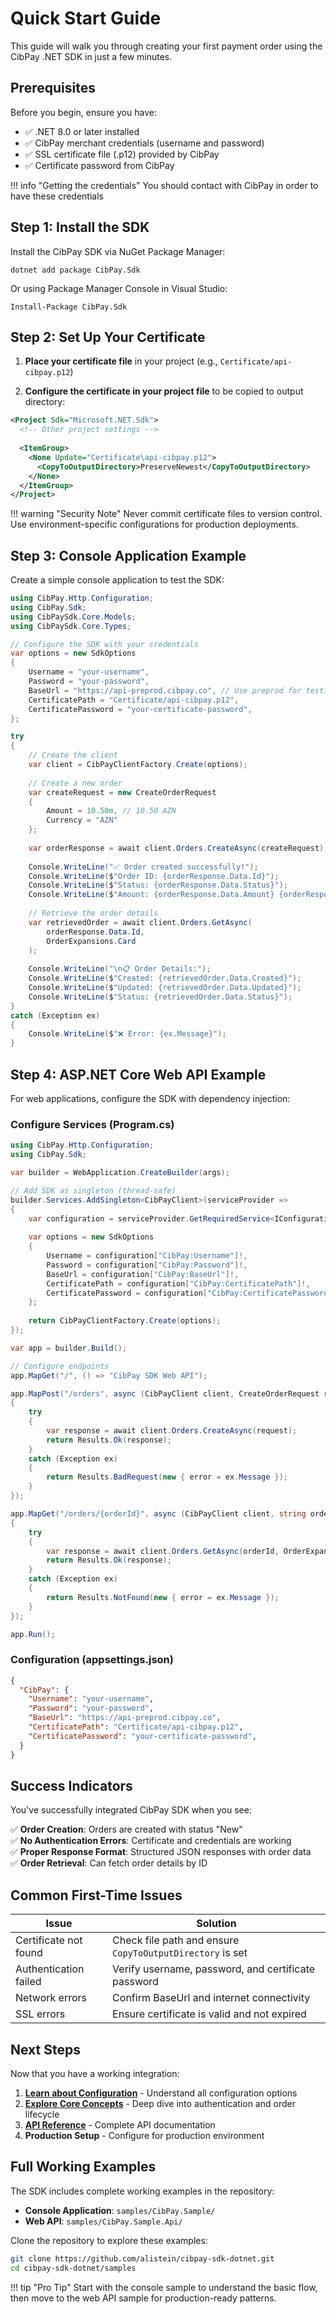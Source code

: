 # Quick Start Guide

This guide will walk you through creating your first payment order using the CibPay .NET SDK in just a few minutes.

## Prerequisites

Before you begin, ensure you have:

- ✅ .NET 8.0 or later installed
- ✅ CibPay merchant credentials (username and password)
- ✅ SSL certificate file (.p12) provided by CibPay
- ✅ Certificate password from CibPay

!!! info "Getting the credentials"
    You should contact with CibPay in order to have these credentials

## Step 1: Install the SDK

Install the CibPay SDK via NuGet Package Manager:

```shell
dotnet add package CibPay.Sdk
```

Or using Package Manager Console in Visual Studio:

```shell
Install-Package CibPay.Sdk
```

## Step 2: Set Up Your Certificate

1. **Place your certificate file** in your project (e.g., `Certificate/api-cibpay.p12`)

2. **Configure the certificate in your project file** to be copied to output directory:

```xml
<Project Sdk="Microsoft.NET.Sdk">
  <!-- Other project settings -->
  
  <ItemGroup>
    <None Update="Certificate\api-cibpay.p12">
      <CopyToOutputDirectory>PreserveNewest</CopyToOutputDirectory>
    </None>
  </ItemGroup>
</Project>
```

!!! warning "Security Note"
    Never commit certificate files to version control. Use environment-specific configurations for production deployments.

## Step 3: Console Application Example

Create a simple console application to test the SDK:

```csharp
using CibPay.Http.Configuration;
using CibPay.Sdk;
using CibPaySdk.Core.Models;
using CibPaySdk.Core.Types;

// Configure the SDK with your credentials
var options = new SdkOptions
{
    Username = "your-username",
    Password = "your-password",
    BaseUrl = "https://api-preprod.cibpay.co", // Use preprod for testing
    CertificatePath = "Certificate/api-cibpay.p12",
    CertificatePassword = "your-certificate-password",
};

try
{
    // Create the client
    var client = CibPayClientFactory.Create(options);
    
    // Create a new order
    var createRequest = new CreateOrderRequest
    {
        Amount = 10.50m, // 10.50 AZN
        Currency = "AZN"
    };
    
    var orderResponse = await client.Orders.CreateAsync(createRequest);
    
    Console.WriteLine("✅ Order created successfully!");
    Console.WriteLine($"Order ID: {orderResponse.Data.Id}");
    Console.WriteLine($"Status: {orderResponse.Data.Status}");
    Console.WriteLine($"Amount: {orderResponse.Data.Amount} {orderResponse.Data.Currency}");
    
    // Retrieve the order details
    var retrievedOrder = await client.Orders.GetAsync(
        orderResponse.Data.Id, 
        OrderExpansions.Card
    );
    
    Console.WriteLine("\n📋 Order Details:");
    Console.WriteLine($"Created: {retrievedOrder.Data.Created}");
    Console.WriteLine($"Updated: {retrievedOrder.Data.Updated}");
    Console.WriteLine($"Status: {retrievedOrder.Data.Status}");
}
catch (Exception ex)
{
    Console.WriteLine($"❌ Error: {ex.Message}");
}
```

## Step 4: ASP.NET Core Web API Example

For web applications, configure the SDK with dependency injection:

### Configure Services (Program.cs)

```csharp
using CibPay.Http.Configuration;
using CibPay.Sdk;

var builder = WebApplication.CreateBuilder(args);

// Add SDK as singleton (thread-safe)
builder.Services.AddSingleton<CibPayClient>(serviceProvider =>
{
    var configuration = serviceProvider.GetRequiredService<IConfiguration>();
    
    var options = new SdkOptions
    {
        Username = configuration["CibPay:Username"]!,
        Password = configuration["CibPay:Password"]!,
        BaseUrl = configuration["CibPay:BaseUrl"]!,
        CertificatePath = configuration["CibPay:CertificatePath"]!,
        CertificatePassword = configuration["CibPay:CertificatePassword"]!,
    };
    
    return CibPayClientFactory.Create(options);
});

var app = builder.Build();

// Configure endpoints
app.MapGet("/", () => "CibPay SDK Web API");

app.MapPost("/orders", async (CibPayClient client, CreateOrderRequest request) =>
{
    try
    {
        var response = await client.Orders.CreateAsync(request);
        return Results.Ok(response);
    }
    catch (Exception ex)
    {
        return Results.BadRequest(new { error = ex.Message });
    }
});

app.MapGet("/orders/{orderId}", async (CibPayClient client, string orderId) =>
{
    try
    {
        var response = await client.Orders.GetAsync(orderId, OrderExpansions.Card);
        return Results.Ok(response);
    }
    catch (Exception ex)
    {
        return Results.NotFound(new { error = ex.Message });
    }
});

app.Run();
```

### Configuration (appsettings.json)

```json
{
  "CibPay": {
    "Username": "your-username",
    "Password": "your-password",
    "BaseUrl": "https://api-preprod.cibpay.co",
    "CertificatePath": "Certificate/api-cibpay.p12",
    "CertificatePassword": "your-certificate-password",
  }
}
```


## Success Indicators

You've successfully integrated CibPay SDK when you see:

✅ **Order Creation**: Orders are created with status "New"  
✅ **No Authentication Errors**: Certificate and credentials are working  
✅ **Proper Response Format**: Structured JSON responses with order data  
✅ **Order Retrieval**: Can fetch order details by ID  

## Common First-Time Issues

| Issue | Solution |
|-------|----------|
| Certificate not found | Check file path and ensure `CopyToOutputDirectory` is set |
| Authentication failed | Verify username, password, and certificate password |
| Network errors | Confirm BaseUrl and internet connectivity |
| SSL errors | Ensure certificate is valid and not expired |

## Next Steps

Now that you have a working integration:

1. **[Learn about Configuration](configuration.md)** - Understand all configuration options
2. **[Explore Core Concepts](../core-concepts/authentication.md)** - Deep dive into authentication and order lifecycle
3. **[API Reference](../api-reference/client-setup.md)** - Complete API documentation
4. **Production Setup** - Configure for production environment

## Full Working Examples

The SDK includes complete working examples in the repository:

- **Console Application**: `samples/CibPay.Sample/`
- **Web API**: `samples/CibPay.Sample.Api/`

Clone the repository to explore these examples:

```bash
git clone https://github.com/alistein/cibpay-sdk-dotnet.git
cd cibpay-sdk-dotnet/samples
```

!!! tip "Pro Tip"
    Start with the console sample to understand the basic flow, then move to the web API sample for production-ready patterns.
